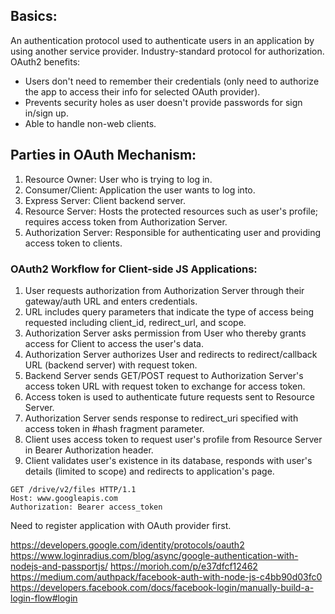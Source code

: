 ## Basics:
An authentication protocol used to authenticate users in an application by using another service provider. Industry-standard protocol for authorization. OAuth2 benefits:
- Users don't need to remember their credentials (only need to authorize the app to access their info for selected OAuth provider).
- Prevents security holes as user doesn't provide passwords for sign in/sign up.
- Able to handle non-web clients.

## Parties in OAuth Mechanism:
1) Resource Owner: User who is trying to log in.
2) Consumer/Client: Application the user wants to log into.
3) Express Server: Client backend server.
4) Resource Server: Hosts the protected resources such as user's profile; requires access token from Authorization Server.
5) Authorization Server: Responsible for authenticating user and providing access token to clients.

### OAuth2 Workflow for Client-side JS Applications:
1) User requests authorization from Authorization Server through their gateway/auth URL and enters credentials.
2) URL includes query parameters that indicate the type of access being requested including client_id, redirect_url, and scope. 
3) Authorization Server asks permission from User who thereby grants access for Client to access the user's data. 
4) Authorization Server authorizes User and redirects to redirect/callback URL (backend server) with request token.
5) Backend Server sends GET/POST request to Authorization Server's access token URL with request token to exchange for access token.
7) Access token is used to authenticate future requests sent to Resource Server.
8) Authorization Server sends response to redirect_uri specified with access token in #hash fragment parameter.
9) Client uses access token to request user's profile from Resource Server in Bearer Authorization header.
10) Client validates user's existence in its database, responds with user's details (limited to scope) and redirects to application's page.

```
GET /drive/v2/files HTTP/1.1
Host: www.googleapis.com
Authorization: Bearer access_token
```

Need to register application with OAuth provider first. 

https://developers.google.com/identity/protocols/oauth2
https://www.loginradius.com/blog/async/google-authentication-with-nodejs-and-passportjs/
https://morioh.com/p/e37dfcf12462  
https://medium.com/authpack/facebook-auth-with-node-js-c4bb90d03fc0  
https://developers.facebook.com/docs/facebook-login/manually-build-a-login-flow#login  
